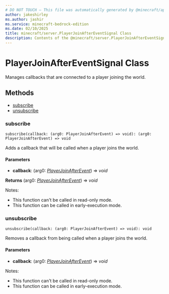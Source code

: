 ```yaml
---
# DO NOT TOUCH — This file was automatically generated by @minecraft/api-docs-generator, to report problems file an issue at https://github.com/Mojang/minecraft-scripting-libraries
author: jakeshirley
ms.author: jashir
ms.service: minecraft-bedrock-edition
ms.date: 02/10/2025
title: minecraft/server.PlayerJoinAfterEventSignal Class
description: Contents of the @minecraft/server.PlayerJoinAfterEventSignal class.
---
```

# PlayerJoinAfterEventSignal Class

Manages callbacks that are connected to a player joining the world.

## Methods
- [subscribe](#subscribe)
- [unsubscribe](#unsubscribe)

### **subscribe**
`
subscribe(callback: (arg0: PlayerJoinAfterEvent) => void): (arg0: PlayerJoinAfterEvent) => void
`

Adds a callback that will be called when a player joins the world.

#### **Parameters**
- **callback**: (arg0: [*PlayerJoinAfterEvent*](PlayerJoinAfterEvent.md)) => *void*

**Returns** (arg0: [*PlayerJoinAfterEvent*](PlayerJoinAfterEvent.md)) => *void*
  
Notes:
- This function can't be called in read-only mode.
- This function can be called in early-execution mode.

### **unsubscribe**
`
unsubscribe(callback: (arg0: PlayerJoinAfterEvent) => void): void
`

Removes a callback from being called when a player joins the world.

#### **Parameters**
- **callback**: (arg0: [*PlayerJoinAfterEvent*](PlayerJoinAfterEvent.md)) => *void*
  
Notes:
- This function can't be called in read-only mode.
- This function can be called in early-execution mode.
